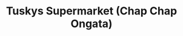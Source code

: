 ---
title: "Tuskys Supermarket (Chap Chap Ongata)"
url: /rongai/tuskys-supermarket-chap-chap-ongata/
shop: supermarket
---